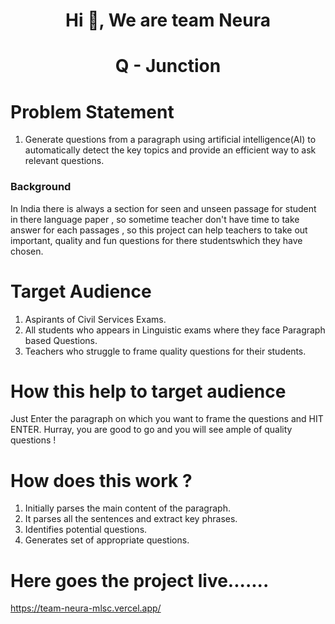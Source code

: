 <h1 align="center">Hi 👋, We are team Neura </h1>
<h1 align="center">Q - Junction</h1>

# Problem Statement
1. Generate questions from a paragraph using artificial intelligence(AI) to automatically detect the key topics and provide an efficient way to ask relevant questions.
<h3>Background</h3>In India  there is always a section for seen and unseen passage for student in there language paper , so sometime teacher don't have time to take answer for each passages , so this project can help teachers to take out important, quality and fun questions for there studentswhich they have chosen. 


# Target Audience
1. Aspirants of Civil Services Exams.
2. All students who appears in Linguistic exams where they face Paragraph based Questions.
3. Teachers who struggle to frame quality questions for their students.

# How this help to target audience
Just Enter the paragraph on which you want to frame the questions and HIT ENTER. Hurray, you are good to go and you will see ample of quality questions !

# How does this work ? 
1. Initially parses the main content of the paragraph.
2. It parses all the sentences and extract key phrases.
3. Identifies potential questions.
4. Generates set of appropriate questions.

# Here goes the project live....... 
https://team-neura-mlsc.vercel.app/

